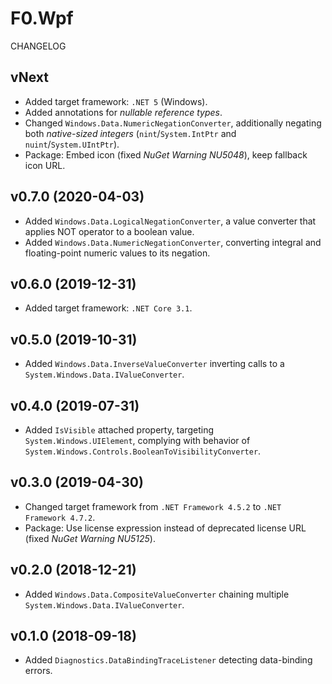 # F0.Wpf
CHANGELOG

## vNext
- Added target framework: `.NET 5` (Windows).
- Added annotations for _nullable reference types_.
- Changed `Windows.Data.NumericNegationConverter`, additionally negating both _native-sized integers_ (`nint`/`System.IntPtr` and `nuint`/`System.UIntPtr`).
- Package: Embed icon (fixed _NuGet Warning NU5048_), keep fallback icon URL.

## v0.7.0 (2020-04-03)
- Added `Windows.Data.LogicalNegationConverter`, a value converter that applies NOT operator to a boolean value.
- Added `Windows.Data.NumericNegationConverter`, converting integral and floating-point numeric values to its negation.

## v0.6.0 (2019-12-31)
- Added target framework: `.NET Core 3.1`.

## v0.5.0 (2019-10-31)
- Added `Windows.Data.InverseValueConverter` inverting calls to a `System.Windows.Data.IValueConverter`.

## v0.4.0 (2019-07-31)
- Added `IsVisible` attached property, targeting `System.Windows.UIElement`, complying with behavior of `System.Windows.Controls.BooleanToVisibilityConverter`.

## v0.3.0 (2019-04-30)
- Changed target framework from `.NET Framework 4.5.2` to `.NET Framework 4.7.2`.
- Package: Use license expression instead of deprecated license URL (fixed _NuGet Warning NU5125_).

## v0.2.0 (2018-12-21)
- Added `Windows.Data.CompositeValueConverter` chaining multiple `System.Windows.Data.IValueConverter`.

## v0.1.0 (2018-09-18)
- Added `Diagnostics.DataBindingTraceListener` detecting data-binding errors.
